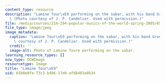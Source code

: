 ```yaml
---
content_type: resource
description: "Lamine Tour\xE9 performing on the sabar, with his band Group Saloum.\
  \ (Photo courtesy of J. P. Candelier. Used with permission.)"
file: /media/courses/21m-294-popular-musics-of-the-world-spring-2005/65b0e0fe73c3b49617e0afd8403a0b34_21m-294s05.jpg
file_type: image/jpeg
image_metadata:
  caption: "Lamine Tour\xE9 performing on the sabar, with his band Group Saloum. (Photo\
    \ courtesy of J. P. Candelier. Used with permission.)"
  credit: ''
  image-alt: Photo of Lamine Toure performing on the sabar.
learning_resource_types: []
ocw_type: OCWImage
resourcetype: Image
title: "Lamine Tour\xE9"
uid: 65b0e0fe-73c3-b496-17e0-afd8403a0b34
---
```

